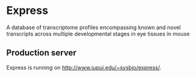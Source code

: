 # Express

A database of transcriptome profiles encompassing known and novel transcripts across multiple developmental stages in eye tissues in mouse

## Production server

Express is running on http://www.iupui.edu/~sysbio/express/.

